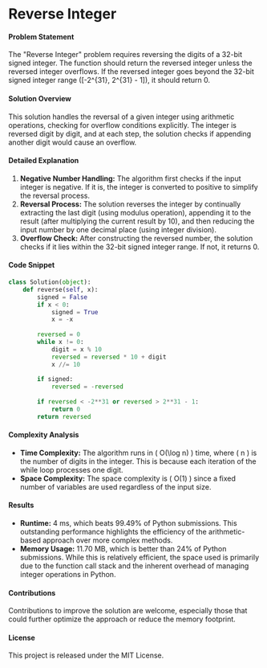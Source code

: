 # Reverse Integer

#### Problem Statement
The "Reverse Integer" problem requires reversing the digits of a 32-bit signed integer. The function should return the reversed integer unless the reversed integer overflows. If the reversed integer goes beyond the 32-bit signed integer range \([-2^{31}, 2^{31} - 1]\), it should return 0.

#### Solution Overview
This solution handles the reversal of a given integer using arithmetic operations, checking for overflow conditions explicitly. The integer is reversed digit by digit, and at each step, the solution checks if appending another digit would cause an overflow.

#### Detailed Explanation
1. **Negative Number Handling:** The algorithm first checks if the input integer is negative. If it is, the integer is converted to positive to simplify the reversal process.
2. **Reversal Process:** The solution reverses the integer by continually extracting the last digit (using modulus operation), appending it to the result (after multiplying the current result by 10), and then reducing the input number by one decimal place (using integer division).
3. **Overflow Check:** After constructing the reversed number, the solution checks if it lies within the 32-bit signed integer range. If not, it returns 0.

#### Code Snippet
```python
class Solution(object):
    def reverse(self, x):
        signed = False
        if x < 0:
            signed = True
            x = -x
        
        reversed = 0
        while x != 0:
            digit = x % 10
            reversed = reversed * 10 + digit
            x //= 10
            
        if signed:
            reversed = -reversed
        
        if reversed < -2**31 or reversed > 2**31 - 1:
            return 0
        return reversed
```

#### Complexity Analysis
- **Time Complexity:** The algorithm runs in \( O(\log n) \) time, where \( n \) is the number of digits in the integer. This is because each iteration of the while loop processes one digit.
- **Space Complexity:** The space complexity is \( O(1) \) since a fixed number of variables are used regardless of the input size.

#### Results
- **Runtime:** 4 ms, which beats 99.49% of Python submissions. This outstanding performance highlights the efficiency of the arithmetic-based approach over more complex methods.
- **Memory Usage:** 11.70 MB, which is better than 24% of Python submissions. While this is relatively efficient, the space used is primarily due to the function call stack and the inherent overhead of managing integer operations in Python.

#### Contributions
Contributions to improve the solution are welcome, especially those that could further optimize the approach or reduce the memory footprint.

#### License
This project is released under the MIT License.

